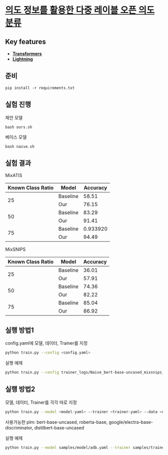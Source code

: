 # [**의도 정보를 활용한 다중 레이블 오픈 의도 분류**](https://koreascience.kr/article/CFKO202306643317218.page)

## Key features
- [**Transformers**](https://https://huggingface.co/docs/transformers/index) 
- [**Lightning**](https://lightning.ai//) 


## 준비
```
pip install -r requirements.txt
```

## 실험 진행

제안 모델
```
bash ours.sh
```

베이스 모델
```
bash naive.sh
```

## 실험 결과

MixATIS

<table>
    <thead>
        <tr>
            <th>Known Class Ratio</th>
            <th>Model</th>
            <th>Accuracy</th>
        </tr>
    </thead>
    <tbody>
        <tr>
            <td rowspan=2>25</td>
            <td >Baseline</td>
            <td> 58.51      </td>
        </tr>
        <tr>
            <td >Our</td>
            <td> 76.15 </td>
        </tr>
        <tr>
            <td rowspan=2>50</td>
            <td >Baseline</td>
            <td> 83.29     </td>
        </tr>
        <tr>
            <td >Our</td>
            <td> 91.41 </td>
        </tr>
        <tr>
            <td rowspan=2>75</td>
            <td >Baseline</td>
            <td> 0.933920     </td>
        </tr>
        <tr>
            <td >Our</td>
            <td> 94.49 </td>
        </tr>      
    </tbody>
</table>

MixSNIPS


<table>
    <thead>
        <tr>
            <th>Known Class Ratio</th>
            <th>Model</th>
            <th>Accuracy</th>
        </tr>
    </thead>
    <tbody>
        <tr>
            <td rowspan=2>25</td>
            <td >Baseline</td>
            <td> 36.01 </td>
        </tr>
        <tr>
            <td >Our</td>
            <td> 57.91 </td>
        </tr>
        <tr>
            <td rowspan=2>50</td>
            <td >Baseline</td>
            <td> 74.36     </td>
        </tr>
        <tr>
            <td >Our</td>
            <td> 82.22 </td>
        </tr>
        <tr>
            <td rowspan=2>75</td>
            <td >Baseline</td>
            <td> 85.04     </td>
        </tr>
        <tr>
            <td >Our</td>
            <td> 86.92 </td>
        </tr>
    </tbody>
</table>



## 실행 방법1
config.yaml에 모델, 데이터, Trainer를 지정
```bash
python train.py --config <config.yaml>
```

실행 예제
```bash 
python train.py --config trainer_logs/Naive_bert-base-uncased_mixsnips_clean0.25_0.yaml
```

## 실행 방법2
모델, 데이터, Trainer를 각각 따로 지정
```bash 
python train.py --model <model-yaml> --trainer <trainer-yaml> --data <data-yaml> --model_name_or_path <plm-path> --known_cls_ratio <float> --seed <int> --mode <train-or-test>
```

사용가능한 plm: bert-base-uncased, roberta-base, google/electra-base-discriminator, distilbert-base-uncased

실행 예제
```bash 
python train.py --model samples/model/adb.yaml --trainer samples/trainer/adb.yaml --data samples/data/stackvoerflow.yaml --model_name_or_path bert-base-cased --known_cls_ratio 0.25 --seed 5 --mode train
```